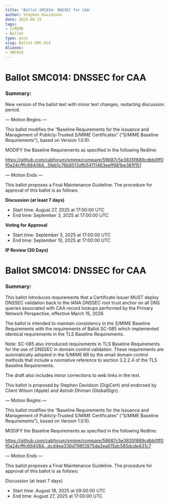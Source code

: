 ```yaml
---
title: 'Ballot SMC014: DNSSEC for CAA'
author: Stephen Davidsoon
date: 2025-08-15
tags:
- S/MIME
- Ballot
type: post
slug: Ballot-SMC-014
Aliases: 
- SMC014
---
```


# Ballot SMC014: DNSSEC for CAA 

### Summary: 

New version of the ballot text with minor text changes, restarting discussion period.

— Motion Begins —

This ballot modifies the “Baseline Requirements for the Issuance and Management of Publicly-Trusted S/MIME Certificates” (“S/MIME Baseline Requirements”), based on Version 1.0.10.

MODIFY the Baseline Requirements as specified in the following Redline:

https://github.com/cabforum/smime/compare/59687c5e3835f889cdbb0ff0f0a24cfffc684084...5feb1c76b8513dfb54111463eeff681be381f151 

— Motion Ends —

This ballot proposes a Final Maintenance Guideline. The procedure for approval of this ballot is as follows:

**Discussion (at least 7 days)**

* Start time: August 27, 2025 at 17:00:00 UTC
* End time: September 3, 2025 at 17:00:00 UTC

**Voting for Approval**

* Start time: September 3, 2025 at 17:00:00 UTC
* End time: September 10, 2025 at 17:00:00 UTC

**IP Review (30 Days)**


# Ballot SMC014: DNSSEC for CAA 

### Summary: 

This ballot introduces requirements that a Certificate Issuer MUST deploy DNSSEC validation back to the IANA DNSSEC root trust anchor on all DNS queries associated with CAA record lookups performed by the Primary Network Perspective, effective March 15, 2026.

The ballot is intended to maintain consistency in the S/MIME Baseline Requirements with the requirements of Ballot SC-085 which implemented identical requirements in the TLS Baseline Requirements.  

Note: SC-085 also introduced requirements in TLS Baseline Requirements for the use of DNSSEC in domain control validation. These requirements are automatically adopted in the S/MIME BR by the email domain control methods that include a normative reference to section 3.2.2.4 of the TLS Baseline Requirements.

The draft also includes minor corrections to web links in the text.

This ballot is proposed by Stephen Davidson (DigiCert) and endorsed by Client Wilson (Apple) and Ashish Dhiman (GlobalSign).

— Motion Begins —

This ballot modifies the “Baseline Requirements for the Issuance and Management of Publicly-Trusted S/MIME Certificates” (“S/MIME Baseline Requirements”), based on Version 1.0.10.

MODIFY the Baseline Requirements as specified in the following Redline:

https://github.com/cabforum/smime/compare/59687c5e3835f889cdbb0ff0f0a24cfffc684084...dcd4ea338d796f2875da3ea015dc585dcde431c7

— Motion Ends —

This ballot proposes a Final Maintenance Guideline. The procedure for approval of this ballot is as follows:

Discussion (at least 7 days)

* Start time: August 18, 2025 at 09:00:00 UTC
* End time: August 27, 2025 at 17:00:00 UTC

